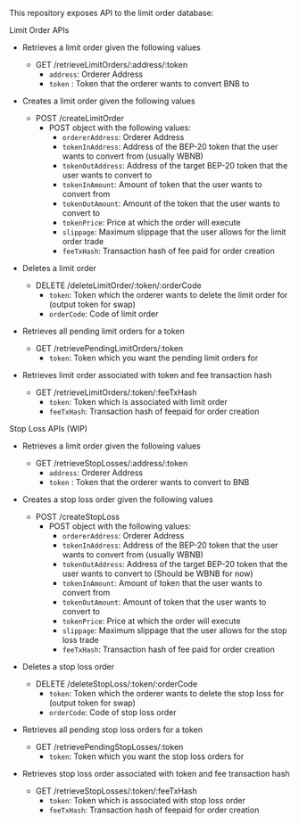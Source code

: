 This repository exposes API to the limit order database:

Limit Order APIs
- Retrieves a limit order given the following values
    - GET /retrieveLimitOrders/:address/:token
        - `address`: Orderer Address
        - `token` : Token that the orderer wants to convert BNB to
- Creates a limit order given the following values
    - POST /createLimitOrder
        - POST object with the following values:
            - `ordererAddress`: Orderer Address
            - `tokenInAddress`: Address of the BEP-20 token that the user wants to convert from (usually WBNB)
            - `tokenOutAddress`: Address of the target BEP-20 token that the user wants to convert to
            - `tokenInAmount`: Amount of token that the user wants to convert from
            - `tokenOutAmount`: Amount of the token that the user wants to convert to
            - `tokenPrice`: Price at which the order will execute
            - `slippage`: Maximum slippage that the user allows for the limit order trade
            - `feeTxHash`: Transaction hash of fee paid for order creation
- Deletes a limit order
    - DELETE /deleteLimitOrder/:token/:orderCode
        - `token`: Token which the orderer wants to delete the limit order for (output token for swap)
        - `orderCode`: Code of limit order

- Retrieves all pending limit orders for a token
    - GET /retrievePendingLimitOrders/:token
        - `token`: Token which you want the pending limit orders for

- Retrieves limit order associated with token and fee transaction hash
    - GET /retrieveLimitOrders/:token/:feeTxHash
        - `token`: Token which is associated with limit order
        - `feeTxHash`: Transaction hash of feepaid for order creation

Stop Loss APIs (WIP)
- Retrieves a limit order given the following values
    - GET /retrieveStopLosses/:address/:token
        - `address`: Orderer Address
        - `token` : Token that the orderer wants to convert to BNB
    
- Creates a stop loss order given the following values
    - POST /createStopLoss
        - POST object with the following values:
            - `ordererAddress`: Orderer Address
            - `tokenInAddress`: Address of the BEP-20 token that the user wants to convert from (usually WBNB)
            - `tokenOutAddress`: Address of the target BEP-20 token that the user wants to convert to (Should be WBNB for now)
            - `tokenInAmount`: Amount of token that the user wants to convert from
            - `tokenOutAmount`: Amount of token that the user wants to convert to
            - `tokenPrice`: Price at which the order will execute
            - `slippage`: Maximum slippage that the user allows for the stop loss trade
            - `feeTxHash`: Transaction hash of fee paid for order creation
        
- Deletes a stop loss order
    - DELETE /deleteStopLoss/:token/:orderCode
        - `token`: Token which the orderer wants to delete the stop loss for (output token for swap)
        - `orderCode`: Code of stop loss order

- Retrieves all pending stop loss orders for a token
    - GET /retrievePendingStopLosses/:token
        - `token`: Token which you want the stop loss orders for

- Retrieves stop loss order associated with token and fee transaction hash
    - GET /retrieveStopLosses/:token/:feeTxHash
        - `token`: Token which is associated with stop loss order
        - `feeTxHash`: Transaction hash of feepaid for order creation